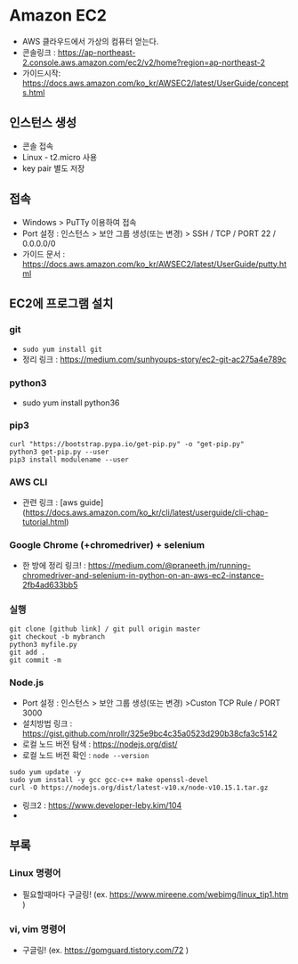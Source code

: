 # Amazon EC2
- AWS 클라우드에서 가상의 컴퓨터 얻는다.
- 콘솔링크 : https://ap-northeast-2.console.aws.amazon.com/ec2/v2/home?region=ap-northeast-2
- 가이드시작: https://docs.aws.amazon.com/ko_kr/AWSEC2/latest/UserGuide/concepts.html

## 인스턴스 생성 
- 콘솔 접속
- Linux - t2.micro 사용
- key pair 별도 저장

## 접속
- Windows > PuTTy 이용하여 접속
- Port 설정 : 인스턴스 > 보안 그룹 생성(또는 변경)  > SSH / TCP / PORT 22 / 0.0.0.0/0
- 가이드 문서 : https://docs.aws.amazon.com/ko_kr/AWSEC2/latest/UserGuide/putty.html



## EC2에 프로그램 설치
### git
- `sudo yum install git`
- 정리 링크 : https://medium.com/sunhyoups-story/ec2-git-ac275a4e789c


### python3
- sudo yum install python36

### pip3
```
curl "https://bootstrap.pypa.io/get-pip.py" -o "get-pip.py"
python3 get-pip.py --user
pip3 install modulename --user
```

### AWS CLI
- 관련 링크 : [aws guide] (https://docs.aws.amazon.com/ko_kr/cli/latest/userguide/cli-chap-tutorial.html)


### Google Chrome (+chromedriver) + selenium
- 한 방에 정리 링크! : https://medium.com/@praneeth.jm/running-chromedriver-and-selenium-in-python-on-an-aws-ec2-instance-2fb4ad633bb5

### 실행
```
git clone [github link] / git pull origin master
git checkout -b mybranch
python3 myfile.py
git add .
git commit -m
```

### Node.js
- Port 설정 : 인스턴스 > 보안 그룹 생성(또는 변경)  >Custon TCP Rule  / PORT 3000
- 설치방법 링크 : https://gist.github.com/nrollr/325e9bc4c35a0523d290b38cfa3c5142
- 로컬 노드 버전 탐색 : https://nodejs.org/dist/
- 로컬 노드 버전 확인 : `node --version`

```
sudo yum update -y
sudo yum install -y gcc gcc-c++ make openssl-devel
curl -O https://nodejs.org/dist/latest-v10.x/node-v10.15.1.tar.gz
```



- 링크2 : https://www.developer-leby.kim/104
- 


## 부록
### Linux 명령어
- 필요할때마다 구글링! (ex. https://www.mireene.com/webimg/linux_tip1.htm )

### vi, vim 명령어

- 구글링! (ex. https://gomguard.tistory.com/72 )